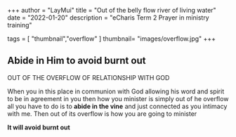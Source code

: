 +++
author = "LayMui"
title = "Out of the belly flow river of living water"
date = "2022-01-20"
description = "eCharis Term 2 Prayer in ministry training"

tags = [
    "thumbnail","overflow"
]
thumbnail= "images/overflow.jpg"
+++

## Abide in Him to avoid burnt out

OUT OF THE OVERFLOW OF RELATIONSHIP WITH GOD

When you in this place in communion with God 
allowing his word and spirit to be in agreement in you
then how you minister is simply out of he overflow
all you have to do is to **abide in the vine**
and just connected as you intimacy with me.
Then out of its overflow is how you are going to minister

**It will avoid burnt out**
